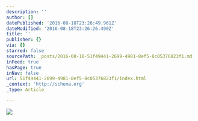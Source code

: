 ```yaml
---
description: ''
author: []
datePublished: '2016-08-18T23:26:49.961Z'
dateModified: '2016-08-18T23:26:26.490Z'
title: ''
publisher: {}
via: {}
starred: false
sourcePath: _posts/2016-08-18-51f49441-2699-4981-8ef5-8c05376823f1.md
inFeed: true
hasPage: true
inNav: false
url: 51f49441-2699-4981-8ef5-8c05376823f1/index.html
_context: 'http://schema.org'
_type: Article

---
```

![](https://the-grid-user-content.s3-us-west-2.amazonaws.com/fad9a5a6-47d2-4075-a162-ed984a9ec2dd.jpg)